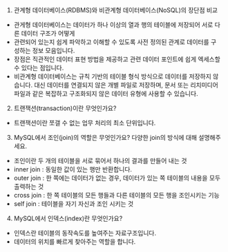 1. 관계형 데이터베이스(RDBMS)와 비관계형 데이터베이스(NoSQL)의 장단점 비교

- 관게형 데이터베이스는 데이터가 하나 이상의 열과 행의 테이블에 저장되어 서로 다른 데이터 구조가 어떻게
- 관련되어 있는지 쉽게 파악하고 이해할 수 있도록 사전 정의된 관계로 데이터를 구성하는 정보 모음입니다.
- 장점은 직관적인 데이터 표현 방법을 제공하고 관련 데이터 포인트에 쉽게 엑세스할 수 있다는 점입니다.
- 비관계형 데이터베이스는 규칙 기반의 테이블 형식 방식으로 데이터를 저장하지 않습니다. 대신 데이터를 연결되지 않은 개별 파일로 저장하며, 문서 또는 리치미디어 파일과 같은 복잡하고 구조화되지 않은 데이터 유형에 사용할 수 있습니다.

2. 트랜잭션(transaction)이란 무엇인가요?

- 트랜잭션이란 쪼갤 수 없는 업무 처리의 최소 단위입니다.

3. MySQL에서 조인(join)의 역할은 무엇인가요? 다양한 join의 방식에 대해 설명해주세요.

- 조인이란 두 개의 테이블을 서로 묶어서 하나의 결과를 만들어 내는 것
- inner join : 동일한 값이 있는 행만 반환합니다.
- outer join : 한 쪽에는 데이터가 없는 경우, 데이터가 있는 쪽 테이블의 내용을 모두 출력하는 것
- cross join : 한 쪽 테이블의 모든 행들과 다른 테이블의 모든 행을 조인시키는 기능
- self join : 테이블을 자기 자신과 조인 시키는 것

4. MySQL에서 인덱스(index)란 무엇인가요?

- 인덱스란 테이블의 동작속도를 높여주는 자료구조입니다.
- 데이터의 위치를 빠르게 찾아주는 역할을 합니다.
